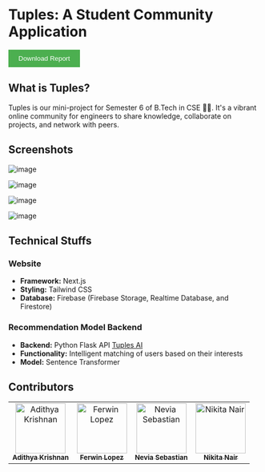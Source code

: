 # Tuples: A Student Community Application

<a href="https://github.com/Chackoz/Tuples/blob/master/Tuples.pdf" download>
  <button style="background-color: #4CAF50; color: white; padding: 10px 20px; border: none; cursor: pointer;">
    Download Report
  </button>
</a>

## What is Tuples?
Tuples is our mini-project for Semester 6 of B.Tech in CSE 🚶‍♀️. It's a vibrant online community for engineers to share knowledge, collaborate on projects, and network with peers.


## Screenshots

![image](https://github.com/user-attachments/assets/8eee0e79-066d-4c8b-9535-d6dd6fd1ef55)

![image](https://github.com/user-attachments/assets/a6224c9b-783a-4116-af25-e3ff8b87a3c4)

![image](https://github.com/user-attachments/assets/6598c9e9-641d-411a-8d55-06e54f2434a2)

![image](https://github.com/user-attachments/assets/be784dec-be13-49fc-ba6c-dfbd9f19b8ae)



## Technical Stuffs

### Website
- **Framework:** Next.js
- **Styling:** Tailwind CSS
- **Database:** Firebase (Firebase Storage, Realtime Database, and Firestore)

### Recommendation Model Backend
- **Backend:** Python Flask API [Tuples AI](https://github.com/Chackoz/TuplesAi)
- **Functionality:** Intelligent matching of users based on their interests
- **Model:** Sentence Transformer

## Contributors

<table>
<tr>
    <td align="center">
        <a href="https://github.com/fal3n-4ngel">
            <img src="https://avatars.githubusercontent.com/u/79042374?v=4" width="100;" alt="Adithya Krishnan"/>
            <br />
            <sub><b>Adithya Krishnan</b></sub>
        </a>
    </td>
    <td align="center">
        <a href="https://github.com/Fer-Win">
            <img src="https://avatars.githubusercontent.com/u/102341775?v=4" width="100;" alt="Ferwin Lopez"/>
            <br />
            <sub><b>Ferwin Lopez</b></sub>
        </a>
    </td>
    <td align="center">
        <a href="https://github.com/neviaseb03">
            <img src="https://avatars.githubusercontent.com/u/101114152?v=4" width="100;" alt="Nevia Sebastian"/>
            <br />
            <sub><b>Nevia Sebastian</b></sub>
        </a>
    </td>
    <td align="center">
        <a href="https://github.com/Nk0x1">
            <img src="https://avatars.githubusercontent.com/u/114907090?v=4" width="100;" alt="Nikita Nair"/>
            <br />
            <sub><b>Nikita Nair</b></sub>
        </a>
    </td>
</tr>
</table>
